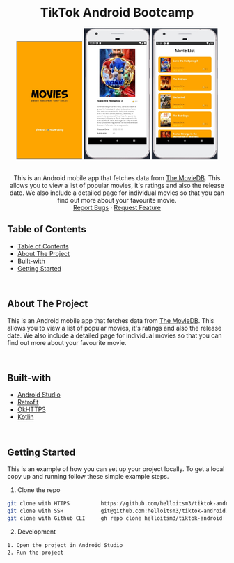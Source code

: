 <!-- PROJECT LOGO -->
<br />
<div>
  <div align="center">
    <h1 style="font-weight: bold">TikTok Android Bootcamp</h1>
      <img src="./assets/1.jpg" alt="Logo" style="width: 30%" />
      <img src="./assets/2.jpg" alt="Logo" style="width: 30%" />
      <img src="./assets/3.jpg" alt="Logo" style="width: 30%" />
    <br />
    <br />
    <p align="center">
        This is an Android mobile app that fetches data from <a href="https://developers.themoviedb.org/3/movies">The MovieDB</a>. This allows you to view a list of popular movies, it's ratings and also the release date. We also include a detailed page for individual movies so that you can find out more about your favourite movie.
<br />
<a href="https://github.com/helloitsm3/tiktok-android/issues">Report Bugs</a>
·
<a href="https://github.com/helloitsm3/tiktok-android/issues">Request Feature</a>
</p>

  </div>
</div>

<!-- TABLE OF CONTENTS -->

## Table of Contents

- [Table of Contents](#table-of-contents)
- [About The Project](#about-the-project)
- [Built-with](#built-with)
- [Getting Started](#getting-started)

<br />

<!-- ABOUT THE PROJECT -->

## About The Project

This is an Android mobile app that fetches data from <a href="https://developers.themoviedb.org/3/movies">The MovieDB</a>. This allows you to view a list of popular movies, it's ratings and also the release date. We also include a detailed page for individual movies so that you can find out more about your favourite movie.

<br />

## Built-with

-   [Android Studio](https://developer.android.com/studio)
-   [Retrofit](https://devtut.github.io/android/retrofit2.html)
-   [OkHTTP3](https://square.github.io/okhttp/)
-   [Kotlin](https://kotlinlang.org/)

<br />

<!-- GETTING STARTED -->

## Getting Started

This is an example of how you can set up your project locally. To get a local copy up and running follow these simple example steps.

1. Clone the repo

```sh
git clone with HTTPS          https://github.com/helloitsm3/tiktok-android.git
git clone with SSH            git@github.com:helloitsm3/tiktok-android.git
git clone with Github CLI     gh repo clone helloitsm3/tiktok-android
```

2. Development

```sh
1. Open the project in Android Studio
2. Run the project
```

